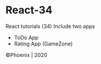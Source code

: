 # React-34
React tutorials (34)
Include two apps
  - ToDo App
  - Rating App (GameZone)
  
  ©Phoenix | 2020
